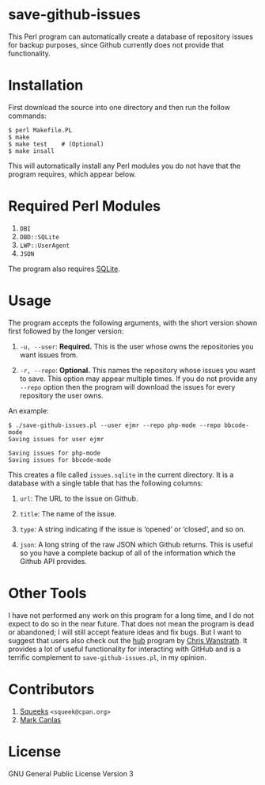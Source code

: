 # save-github-issues

This Perl program can automatically create a database of repository
issues for backup purposes, since Github currently does not provide
that functionality.



# Installation

First download the source into one directory and then run the follow
commands:

    $ perl Makefile.PL
    $ make
    $ make test    # (Optional)
    $ make insall

This will automatically install any Perl modules you do not have that
the program requires, which appear below.



# Required Perl Modules

1. `DBI`
2. `DBD::SQLite`
3. `LWP::UserAgent`
4. `JSON`

The program also requires [SQLite](http://sqlite.org).



# Usage

The program accepts the following arguments, with the short version
shown first followed by the longer version:

1. `-u, --user`: **Required.** This is the user whose owns the
repositories you want issues from.

2. `-r, --repo`: **Optional.** This names the repository whose issues
you want to save.  This option may appear multiple times.  If you do
not provide any `--repo` option then the program will download the
issues for every repository the user owns.

An example:

    $ ./save-github-issues.pl --user ejmr --repo php-mode --repo bbcode-mode
    Saving issues for user ejmr

    Saving issues for php-mode
    Saving issues for bbcode-mode

This creates a file called `issues.sqlite` in the current directory.
It is a database with a single table that has the following columns:

1. `url`: The URL to the issue on Github.

2. `title`: The name of the issue.

3. `type`: A string indicating if the issue is ‘opened’ or ‘closed’,
and so on.

4. `json`: A long string of the raw JSON which Github returns.  This
is useful so you have a complete backup of all of the information
which the Github API provides.



# Other Tools

I have not performed any work on this program for a long time, and I
do not expect to do so in the near future.  That does not mean the
program is dead or abandoned; I will still accept feature ideas and
fix bugs.  But I want to suggest that users also check out the
[hub][3] program by [Chris Wanstrath][4].  It provides a lot of useful
functionality for interacting with GitHub and is a terrific complement
to `save-github-issues.pl`, in my opinion.



# Contributors

1. [Squeeks][1] `<squeek@cpan.org>`
2. [Mark Canlas][2]



# License

GNU General Public License Version 3



[1]: https://github.com/squeeks/
[2]: https://github.com/mcanlas/
[3]: http://defunkt.io/hub/
[4]: http://chriswanstrath.com/
